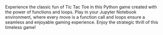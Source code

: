 
Experience the classic fun of Tic Tac Toe in this Python game created with the power of functions and loops. Play in your Jupyter Notebook environment, where every move is a function call and loops ensure a seamless and enjoyable gaming experience. Enjoy the strategic thrill of this timeless game!

